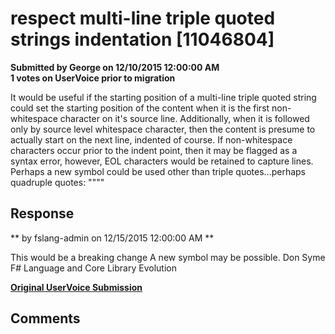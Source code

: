 # respect multi-line triple quoted strings indentation [11046804] #

**Submitted by George on 12/10/2015 12:00:00 AM**  
**1 votes on UserVoice prior to migration**  

It would be useful if the starting position of a multi-line triple quoted string could set the starting position of the content when it is the first non-whitespace character on it's source line. Additionally, when it is followed only by source level whitespace character, then the content is presume to actually start on the next line, indented of course. If non-whitespace characters occur prior to the indent point, then it may be flagged as a syntax error, however, EOL characters would be retained to capture lines.
Perhaps a new symbol could be used other than triple quotes...perhaps quadruple quotes: """"



## Response ##
** by fslang-admin on 12/15/2015 12:00:00 AM **

This would be a breaking change
A new symbol may be possible.
Don Syme
F# Language and Core Library Evolution


**[Original UserVoice Submission](https://fslang.uservoice.com/forums/245727-f-language/suggestions/11046804)**


## Comments ##

